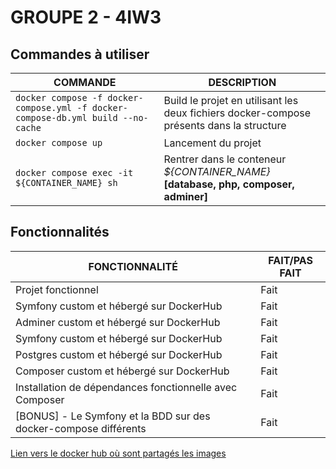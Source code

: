 # GROUPE 2 - 4IW3

## Commandes à utiliser
COMMANDE|DESCRIPTION                       |
-------------------------------|-----------------------------|
`docker compose -f docker-compose.yml -f docker-compose-db.yml build --no-cache`            | Build le projet en utilisant les deux fichiers docker-compose présents dans la structure            |
`docker compose up`            |Lancement du projet         |
`docker compose exec -it ${CONTAINER_NAME} sh`| Rentrer dans le conteneur _${CONTAINER_NAME}_ **[database, php, composer, adminer]**|

## Fonctionnalités
FONCTIONNALITÉ|FAIT/PAS FAIT                       |
-------------------------------|-----------------------------|
Projet fonctionnel           | Fait            |
Symfony custom et hébergé sur DockerHub            | Fait            |
Adminer custom et hébergé sur DockerHub            | Fait            |
Symfony custom et hébergé sur DockerHub            | Fait            |
Postgres custom et hébergé sur DockerHub            | Fait            |
Composer custom et hébergé sur DockerHub            | Fait            |
Installation de dépendances fonctionnelle avec Composer        | Fait            |
[BONUS] - Le Symfony et la BDD sur des docker-compose différents         | Fait            |
[ Lien vers le docker hub où sont partagés les images](https://hub.docker.com/u/umbrenite)
